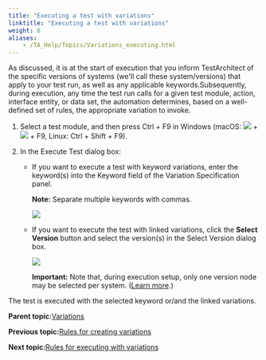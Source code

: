 ```yaml
--- 
title: "Executing a test with variations"
linktitle: "Executing a test with variations"
weight: 6
aliases: 
    - /TA_Help/Topics/Variations_executing.html
---
```


As discussed, it is at the start of execution that you inform TestArchitect of the specific versions of systems \(we'll call these system/versions\) that apply to your test run, as well as any applicable keywords.Subsequently, during execution, any time the test run calls for a given test module, action, interface entity, or data set, the automation determines, based on a well-defined set of rules, the appropriate variation to invoke.

1.  Select a test module, and then press Ctrl + F9 in Windows \(macOS: ![](/images//Images/Mac_control_key.png) + ![](/images//Images/Mac_shift_key.png) + F9, Linux: Ctrl + Shift + F9\).

2.  In the Execute Test dialog box:

    -   If you want to execute a test with keyword variations, enter the keyword\(s\) into the Keyword field of the Variation Specification panel.

        **Note:** Separate multiple keywords with commas.

        ![](/images//Images/Kw_variations.png)

    -   If you want to execute the test with linked variations, click the **Select Version** button and select the version\(s\) in the Select Version dialog box.

        ![](/images//Images/Linked_variations.png)

        **Important:** Note that, during execution setup, only one version node may be selected per system. \([Learn more](/TA_Help/Topics/Variations_rules_executing.html).\)


The test is executed with the selected keyword or/and the linked variations.

**Parent topic:**[Variations](/TA_Help/Topics/Variations.html)

**Previous topic:**[Rules for creating variations](/TA_Help/Topics/Variations_rules.html)

**Next topic:**[Rules for executing with variations](/TA_Help/Topics/Variations_rules_executing.html)

